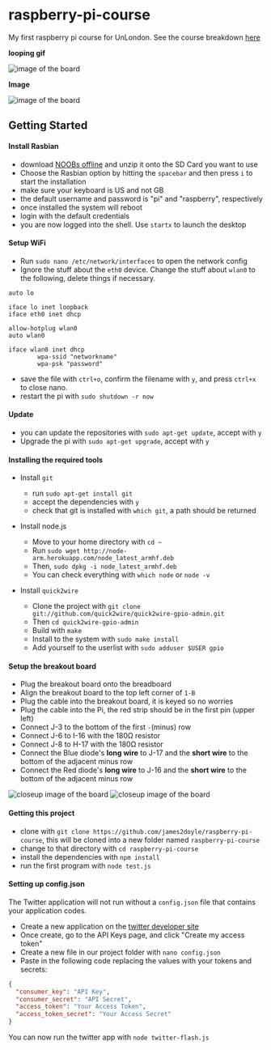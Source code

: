 raspberry-pi-course
===================

My first raspberry pi course for UnLondon. See the course breakdown [here](http://www.unlondon.ca/workshops/introduction-to-raspberry-pi)

**looping gif**

![image of the board](https://raw.githubusercontent.com/james2doyle/raspberry-pi-course/master/loop.gif)

**Image**

![image of the board](https://raw.githubusercontent.com/james2doyle/raspberry-pi-course/master/board.jpg)

## Getting Started

#### Install Rasbian

* download [NOOBs offline](http://www.raspberrypi.org/downloads/) and unzip it onto the SD Card you want to use
* Choose the Rasbian option by hitting the `spacebar` and then press `i` to start the installation
* make sure your keyboard is US and not GB
* the default username and password is  "pi" and "raspberry", respectively
* once installed the system will reboot
* login with the default credentials
* you are now logged into the shell. Use `startx` to launch the desktop

#### Setup WiFi

* Run `sudo nano /etc/network/interfaces` to open the network config
* Ignore the stuff about the `eth0` device. Change the stuff about `wlan0` to the following, delete things if necessary.

```
auto lo

iface lo inet loopback
iface eth0 inet dhcp

allow-hotplug wlan0
auto wlan0

iface wlan0 inet dhcp
        wpa-ssid "networkname"
        wpa-psk "password"
```

* save the file with `ctrl+o`, confirm the filename with `y`, and press `ctrl+x` to close nano.
* restart the pi with `sudo shutdown -r now`

#### Update

* you can update the repositories with `sudo apt-get update`, accept with `y`
* Upgrade the pi with `sudo apt-get upgrade`, accept with `y`

#### Installing the required tools

* Install `git`
  * run `sudo apt-get install git`
  * accept the dependencies with `y`
  * check that git is installed with `which git`, a path should be returned

* Install node.js
  * Move to your home directory with `cd ~`
  * Run `sudo wget http://node-arm.herokuapp.com/node_latest_armhf.deb`
  * Then, `sudo dpkg -i node_latest_armhf.deb`
  * You can check everything with `which node` or `node -v`

* Install `quick2wire`
  * Clone the project with `git clone git://github.com/quick2wire/quick2wire-gpio-admin.git`
  * Then `cd quick2wire-gpio-admin`
  * Build with `make`
  * Install to the system with `sudo make install`
  * Add yourself to the userlist with `sudo adduser $USER gpio`

#### Setup the breakout board

* Plug the breakout board onto the breadboard
* Align the breakout board to the top left corner of `1-B`
* Plug the cable into the breakout board, it is keyed so no worries
* Plug the cable into the Pi, the red strip should be in the first pin (upper left)
* Connect J-3 to the bottom of the first `-`(minus) row
* Connect J-6 to I-16 with the 180Ω resistor
* Connect J-8 to H-17 with the 180Ω resistor
* Connect the Blue diode's **long wire** to J-17 and the **short wire** to the bottom of the adjacent minus row
* Connect the Red diode's **long wire** to J-16 and the **short wire** to the bottom of the adjacent minus row

![closeup image of the board](https://raw.githubusercontent.com/james2doyle/raspberry-pi-course/master/board2.jpg)
![closeup image of the board](https://raw.githubusercontent.com/james2doyle/raspberry-pi-course/master/board3.jpg)

#### Getting this project

* clone with `git clone https://github.com/james2doyle/raspberry-pi-course`, this will be cloned into a new folder named `raspberry-pi-course`
* change to that directory with `cd raspberry-pi-course`
* install the dependencies with `npm install`
* run the first program with `node test.js`

#### Setting up config.json

The Twitter application will not run without a `config.json` file that contains your application codes.

* Create a new application on the [twitter developer site](https://apps.twitter.com/app/new)
* Once create, go to the API Keys page, and click "Create my access token"
* Create a new file in our project folder with `nano config.json`
* Paste in the following code replacing the values with your tokens and secrets:

```json
{
  "consumer_key": "API Key",
  "consumer_secret": "API Secret",
  "access_token": "Your Access Token",
  "access_token_secret": "Your Access Secret"
}
```

You can now run the twitter app with `node twitter-flash.js`
